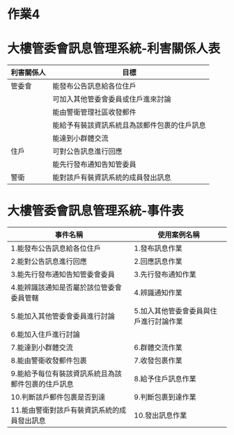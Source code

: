 # 作業4
# 大樓管委會訊息管理系統-利害關係人表
| 利害關係人 | 目標 |
| ----- | ----- |
| 管委會 | 能發布公告訊息給各位住戶 |
|   | 可加入其他管委會委員或住戶進來討論 |
|   | 能由警衛管理社區收發郵件 |
|   | 能給予有裝該資訊系統且為該郵件包裹的住戶訊息 |
|   | 能達到小群體交流 |
| 住戶 | 可對公告訊息進行回應 |
|   | 能先行發布通知告知管委員 |
| 警衛 | 能對該戶有裝資訊系統的成員發出訊息 |

# 大樓管委會訊息管理系統-事件表
| 事件名稱 | 使用案例名稱 |
| ----- | ----- |
| 1.能發布公告訊息給各位住戶 | 1.發布訊息作業 |
| 2.能對公告訊息進行回應 | 2.回應訊息作業 |
| 3.能先行發布通知告知管委會委員 | 3.先行發布通知作業 |
| 4.能辨識該通知是否屬於該位管委會委員管轄 | 4.辨識通知作業 |
| 5.能加入其他管委會委員進行討論 | 5.加入其他管委會委員與住戶進行討論作業 |
| 6.能加入住戶進行討論 |   |
| 7.能達到小群體交流 | 6.群體交流作業 |
| 8.能由警衛收發郵件包裹 | 7.收發包裹作業 |
| 9.能給予每位有裝該資訊系統且為該郵件包裹的住戶訊息 | 8.給予住戶訊息作業 |
| 10.判斷該戶郵件包裹是否到達 | 9.判斷包裹到達作業 |
| 11.能由警衛對該戶有裝資訊系統的成員發出訊息 | 10.發出訊息作業 |
